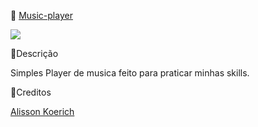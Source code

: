 🎵 <a href='https://alissonkoerich.github.io/music-player/'> Music-player</a>
 
<img src='musicplayer.png'>

📑Descrição

<p>Simples Player de musica feito para praticar minhas skills.

🔨Creditos

<a href='https://github.com/alissonKoerich'>Alisson Koerich</a>
